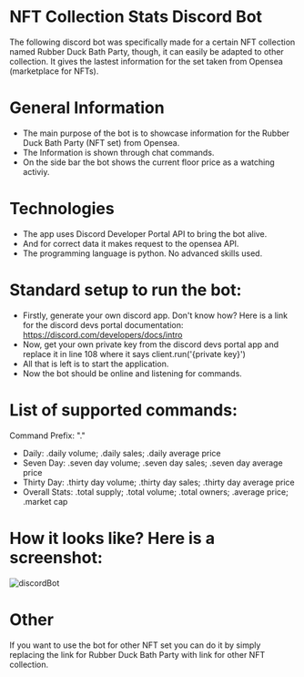 # NFT Collection Stats Discord Bot

The following discord bot was specifically made for a certain NFT collection named Rubber Duck Bath Party, though, it can easily be adapted to other collection. It gives the lastest information for the set taken from Opensea (marketplace for NFTs). 

# General Information

* The main purpose of the bot is to showcase information for the Rubber Duck Bath Party (NFT set) from Opensea.
* The Information is shown through chat commands. 
* On the side bar the bot shows the current floor price as a watching activiy.

# Technologies

* The app uses Discord Developer Portal API to bring the bot alive.
* And for correct data it makes request to the opensea API.
* The programming language is python. No advanced skills used.

# Standard setup to run the bot: 

* Firstly, generate your own discord app. Don't know how? Here is a link for the discord devs portal documentation: https://discord.com/developers/docs/intro
* Now, get your own private key from the discord devs portal app and replace it in line 108 where it says client.run('{private key}')
* All that is left is to start the application.
* Now the bot should be online and listening for commands.

# List of supported commands:

Command Prefix: "."

* Daily: .daily volume; .daily sales; .daily average price
* Seven Day: .seven day volume; .seven day sales; .seven day average price
* Thirty Day: .thirty day volume; .thirty day sales; .thirty day average price
* Overall Stats: .total supply; .total volume; .total owners; .average price; .market cap

# How it looks like? Here is a screenshot:

![]()![discordBot](https://user-images.githubusercontent.com/102682394/235350199-81b0b4fd-c97b-4702-8965-89ed870ea84e.png)

# Other

If you want to use the bot for other NFT set you can do it by simply replacing the link for Rubber Duck Bath Party with link for other NFT collection.










